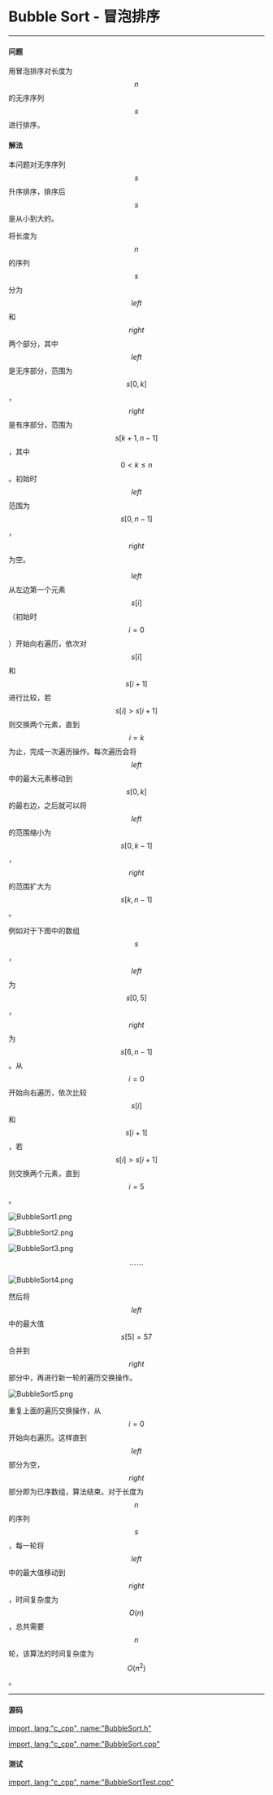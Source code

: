 <script type="text/javascript" src="https://cdnjs.cloudflare.com/ajax/libs/mathjax/2.7.1/MathJax.js?config=TeX-AMS-MML_HTMLorMML"/></script>

# Bubble Sort - 冒泡排序

--------

#### 问题

用冒泡排序对长度为$$ n $$的无序序列$$ s $$进行排序。

#### 解法

本问题对无序序列$$ s $$升序排序，排序后$$ s $$是从小到大的。

将长度为$$ n $$的序列$$ s $$分为$$ left $$和$$ right $$两个部分，其中$$ left $$是无序部分，范围为$$ s[0,k] $$，$$ right $$是有序部分，范围为$$ s[k+1,n-1] $$，其中$$ 0 \lt k \le n $$。初始时$$ left $$范围为$$ s[0,n-1] $$，$$ right $$为空。

$$ left $$从左边第一个元素$$ s[i] $$（初始时$$ i = 0 $$）开始向右遍历，依次对$$ s[i] $$和$$ s[i+1] $$进行比较，若$$ s[i] \gt s[i+1] $$则交换两个元素，直到$$ i = k $$为止，完成一次遍历操作。每次遍历会将$$ left $$中的最大元素移动到$$ s[0,k] $$的最右边，之后就可以将$$ left $$的范围缩小为$$ s[0,k-1] $$，$$ right $$的范围扩大为$$ s[k,n-1] $$。

例如对于下图中的数组$$ s $$，$$ left $$为$$ s[0,5] $$，$$ right $$为$$ s[6,n-1] $$。从$$ i = 0 $$开始向右遍历，依次比较$$ s[i] $$和$$ s[i+1] $$，若$$ s[i] \gt s[i+1] $$则交换两个元素，直到$$ i = 5 $$。


![BubbleSort1.png](../res/BubbleSort1.png)

![BubbleSort2.png](../res/BubbleSort2.png)

![BubbleSort3.png](../res/BubbleSort3.png)

$$
\cdots \cdots
$$

![BubbleSort4.png](../res/BubbleSort4.png)

然后将$$ left $$中的最大值$$ s[5] = 57 $$合并到$$ right $$部分中，再进行新一轮的遍历交换操作。

![BubbleSort5.png](../res/BubbleSort5.png)

重复上面的遍历交换操作，从$$ i = 0 $$开始向右遍历。这样直到$$ left $$部分为空，$$ right $$部分即为已序数组，算法结束。对于长度为$$ n $$的序列$$ s $$，每一轮将$$ left $$中的最大值移动到$$ right $$，时间复杂度为$$ O(n) $$，总共需要$$ n $$轮，该算法的时间复杂度为$$ O(n^2) $$。

--------

#### 源码

[import, lang:"c_cpp", name:"BubbleSort.h"](https://github.com/linrongbin16/Way-to-Algorithm/blob/master/src/Sort/BubbleSort.h)

[import, lang:"c_cpp", name:"BubbleSort.cpp"](https://github.com/linrongbin16/Way-to-Algorithm/blob/master/src/Sort/BubbleSort.cpp)

#### 测试

[import, lang:"c_cpp", name:"BubbleSortTest.cpp"](https://github.com/linrongbin16/Way-to-Algorithm/blob/master/src/Sort/BubbleSortTest.cpp)
